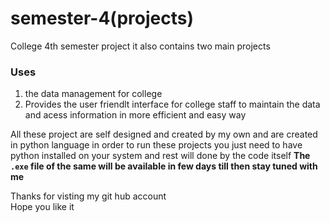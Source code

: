 # semester-4(projects)
College 4th semester project it also contains two main projects                                                            
<h3>Uses</h3>
<ol>
     <li>the data management for college</li>
     <li>Provides the user friendlt interface for college staff to maintain the data and acess information in more efficient and easy way</li>
</ol>
<p>
All these project are self designed and created by my own and are created in python language                                   
in order to run these projects you just need to have python installed on your system and rest will done by the code itself    
<b>The <code>.exe</code> file of the same will be available in few days till then stay tuned with me </b>    
</p>

Thanks for visting my git hub account                                                                                        
Hope you like it                                                                                                              
